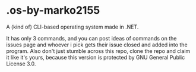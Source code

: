 # .os-by-marko2155
A (kind of) CLI-based operating system made in .NET.

It has only 3 commands, and you can post ideas of commands on the issues page and whoever i pick gets their issue closed and added into the program. 
Also don't just stumble across this repo, clone the repo and claim it like it's yours, because this version is protected by GNU General Public License 3.0.

